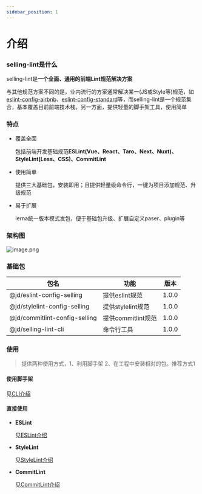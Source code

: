 ```yaml
---
sidebar_position: 1
---
```

# 介绍
### selling-lint是什么
selling-lint是**一个全面、通用的前端Lint规范解决方案**



与其他规范方案不同的是，业内流行的方案通常解决某一(JS或Style等)规范，如[eslint-config-airbnb](https://github.com/airbnb/javascript)、[eslint-config-standard](https://github.com/standard/eslint-config-standard)等，而selling-lint是一个规范集合，基本覆盖目前前端技术栈，另一方面，提供轻量的脚手架工具，使用简单

### 特点
- 覆盖全面

    包括前端开发基础规范**ESLint(Vue、React、Taro、Next、Nuxt)、StyleLint(Less、CSS)、CommitLint**
- 使用简单

    提供三大基础包，安装即用；且提供轻量级命令行，一键为项目添加规范、升级规范
- 易于扩展

    lerna统一版本模式发包，便于基础包升级、扩展自定义paser、plugin等

### 架构图
![image.png](https://storage.360buyimg.com/hawley-common/lint.jpg)
### 基础包
| 包名 | 功能 | 版本 
|  ----  |  ----  |  ---- 
| @jd/eslint-config-selling | 提供eslint规范   |  1.0.0  
| @jd/stylelint-config-selling | 提供stylelint规范 |  1.0.0  
| @jd/commitlint-config-selling | 提供commitlint规范 | 1.0.0
| @jd/selling-lint-cli | 命令行工具 | 1.0.0

### 使用
> 提供两种使用方式，1、利用脚手架 2、在工程中安装相对的包。推荐方式1


#### 使用脚手架
见[CLI介绍](http://lint-doc.selling.local/docs/cli/guide)

#### 直接使用
- **ESLint**

    见[ESLint介绍](http://lint-doc.selling.local/docs/es/guide)

- **StyleLint**

    见[StyleLint介绍](http://lint-doc.selling.local/docs/style/guide)

- **CommitLint**

    见[CommitLint介绍](http://lint-doc.selling.local/docs/commit/guide)